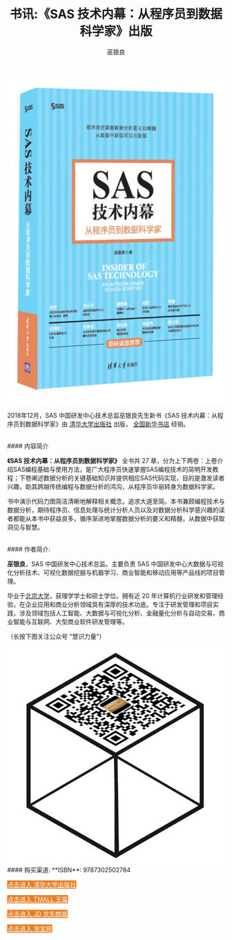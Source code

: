 ﻿---
layout: post
title: 书讯:《SAS 技术内幕：从程序员到数据科学家》出版
author: 巫银良
tags: [ SAS, 书籍 ]
excerpt: 本书共27 章，分为上下两卷：上卷介绍SAS编程基础与使用方法，是广大程序员快速掌握SAS编程技术的简明开发教程；下卷阐述数据分析的关键基础知识并提供相应SAS代码实现，目的是激发读者兴趣，助其跨越传统编程与数据分析的鸿沟，从程序员华丽转身为数据科学家。
category:
- 资讯 
image: 
  path: http://www.cnv4.com/images/sasinsider1200x630.png
  width: 1200
  height: 630
comments: true 
keywords: SAS技术内幕, SAS, 技术内幕, SAS 编程
---

<img src='/images/sasinsider_x.jpg' alt="《SAS 技术内幕：从程序员到数据科学家》" class="img-responsive" style="margin:0 auto;"/>

2018年12月，SAS 中国研发中心技术总监巫银良先生新书《SAS 技术内幕：从程序员到数据科学家》由 [清华大学出版社](http://www.tup.tsinghua.edu.cn) 出版， [全国新华书店](https://www.xhsd.com) 经销。
  
<br/>
#### 内容简介

**《SAS 技术内幕：从程序员到数据科学家》** 全书共 27 章，分为上下两卷：上卷介绍SAS编程基础与使用方法，是广大程序员快速掌握SAS编程技术的简明开发教程；下卷阐述数据分析的关键基础知识并提供相应SAS代码实现，目的是激发读者兴趣，助其跨越传统编程与数据分析的鸿沟，从程序员华丽转身为数据科学家。  

书中演示代码力图简洁清晰地解释相关概念，追求大道至简。本书兼顾编程技术与数据分析，期待程序员、信息处理与统计分析人员以及对数据分析科学感兴趣的读者都能从本书中获益良多，循序渐进地掌握数据分析的要义和精髓，从数据中获取洞见与智慧。
<!--more-->
  
<br/>
#### 作者简介: 

**巫银良**，SAS 中国研发中心技术总监。主要负责 SAS 中国研发中心大数据与可视化分析技术、可视化数据挖掘与机器学习、商业智能和移动应用等产品线的项目管理。

毕业于[北京大学](http://www.pku.edu.cn)，获理学学士和硕士学位。拥有近 20 年计算机行业研发和管理经验，在企业应用和商业分析领域具有深厚的技术功底。专注于研发管理和项目实践，涉及领域包括人工智能、大数据与可视化分析、金融量化分析与自动交易、商业智能与互联网、大型商业软件研发管理等。

（长按下图关注公众号 "慧识力量"）

<img src='/images/powertoknow_x.png' alt="关注慧识力量" class="img-responsive" style="margin:0 auto;"/>

<br/>   
#### 购买渠道: **ISBN**: 9787302502784 

<a class="btn btn-info" href="http://www.tup.tsinghua.edu.cn/booksCenter/book_07768401.html" style="background:#e67e22;color:#ffffff;border:1px solid #e67e22;"> 点击进入 清华大学出版社 </a>  

<a class="btn btn-info" href="https://list.tmall.com/search_product.htm?q=SAS%BC%BC%CA%F5%C4%DA%C4%BB&type=p&spm=a220m.1000858.a2227oh.d100&from=.list.pc_1_searchbutton" style="background:#e67e22;color:#ffffff;border:1px solid #e67e22;"> 点击进入 TMALL 天猫 </a>  

<a class="btn btn-info" href="https://search.jd.com/Search?keyword=SAS%E6%8A%80%E6%9C%AF%E5%86%85%E5%B9%95&enc=utf-8&wq=SAS%E6%8A%80%E6%9C%AF%E5%86%85%E5%B9%95&pvid=b7a36203121e4c69bbcca8804a3119f8" style="background:#e67e22;color:#ffffff;border:1px solid #e67e22;"> 点击进入 JD 京东商城 </a>  

<a class="btn btn-info" href="https://s.taobao.com/search?q=SAS%E6%8A%80%E6%9C%AF%E5%86%85%E5%B9%95&imgfile=&js=1&stats_click=search_radio_all%3A1&initiative_id=staobaoz_20181225&ie=utf8" style="background:#e67e22;color:#ffffff;border:1px solid #e67e22;"> 点击进入 淘宝网</a>  

<br/>   
